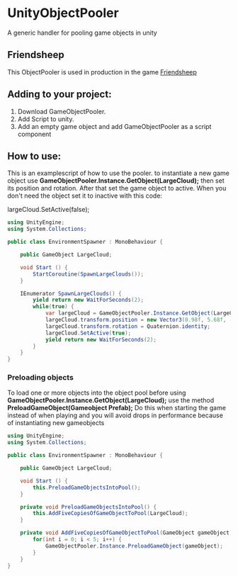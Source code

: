 # UnityObjectPooler
A generic handler for pooling game objects in unity    

## Friendsheep
This ObjectPooler is used in production in the game [Friendsheep](http://www.friendsheepgame.com "Friendsheep") 

## Adding to your project:
1. Download GameObjectPooler.
2. Add Script to unity.
3. Add an empty game object and add GameObjectPooler as a script component

## How to use:

This is an examplescript of how to use the pooler.
to instantiate a new game object use __GameObjectPooler.Instance.GetObject(LargeCloud);__
then set its position and rotation. After that set the game object to active.
When you don't need the object set it to inactive with this code:

largeCloud.SetActive(false);

```csharp
using UnityEngine;
using System.Collections;

public class EnvironmentSpawner : MonoBehaviour {

	public GameObject LargeCloud;

	void Start () {
		StartCoroutine(SpawnLargeClouds());
	}

	IEnumerator SpawnLargeClouds() {
		yield return new WaitForSeconds(2);
		while(true) {
			var largeCloud = GameObjectPooler.Instance.GetObject(LargeCloud);
			largeCloud.transform.position = new Vector3(0.98f, 5.68f, -0f);
			largeCloud.transform.rotation = Quaternion.identity;
			largeCloud.SetActive(true);
			yield return new WaitForSeconds(2);
		}
	}
}
```

### Preloading objects
To load one or more objects into the object pool before using __GameObjectPooler.Instance.GetObject(LargeCloud);__ use the method __PreloadGameObject(Gameobject Prefab);__
Do this when starting the game instead of when playing and you will avoid drops in performance because of instantiating new gameobjects

```csharp
using UnityEngine;
using System.Collections;

public class EnvironmentSpawner : MonoBehaviour {

	public GameObject LargeCloud;

	void Start () {
		this.PreloadGameObjectsIntoPool();
	}

	private void PreloadGameObjectsIntoPool() {
		this.AddFiveCopiesOfGameObjectToPool(LargeCloud);
	}

	private void AddFiveCopiesOfGameObjectToPool(GameObject gameObject) {
		for(int i = 0; i < 5; i++) {
			GameObjectPooler.Instance.PreloadGameObject(gameObject);
		}
	}
}
```
